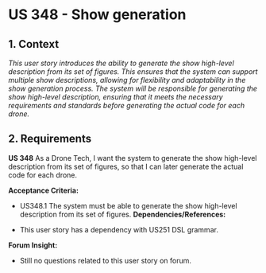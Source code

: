 
# US 348 - Show generation


## 1. Context

*This user story introduces the ability to generate the show high-level description from its set of figures. This ensures that the system can support multiple show descriptions, allowing for flexibility and adaptability in the show generation process. The system will be responsible for generating the show high-level description, ensuring that it meets the necessary requirements and standards before generating the actual code for each drone.*
## 2. Requirements

**US 348** As a Drone Tech, I want the system to generate the show high-level description from its set of figures, so that I can later generate the actual code for each drone.

**Acceptance Criteria:**

- US348.1 The system must be able to generate the show high-level description from its set of figures.
**Dependencies/References:**

* This user story has a dependency with US251 DSL grammar.


**Forum Insight:**

* Still no questions related to this user story on forum.
